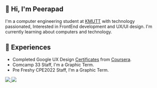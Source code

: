 ## 🙏 Hi, I'm Peerapad 
I'm a computer engineering student at [KMUTT](https://www.kmutt.ac.th/) with technology passionated, Interested in FrontEnd development and UX/UI design. I'm currently learning about computers and technology.

## 💬 Experiences
* Completed Google UX Design [Certificates](https://www.coursera.org/account/accomplishments/specialization/certificate/WCSPYVHZZQSY) from [Coursera](https://www.coursera.org/).
* Comcamp 33 Staff, I'm a Graphic Term. 
* Pre Freshy CPE2022 Staff, I'm a Graphic Term. 
<a href="https://www.linkedin.com/in/peerapad/">
   <img src="https://img.shields.io/badge/LinkedIn-0077B5?style=for-the-badge&logo=linkedin&logoColor=white" />
<a href="https://www.behance.net/peerapapadthaw">
   <img src="https://img.shields.io/badge/Behance-0054F7?style=for-the-badge&logo=behance&logoColor=white" />
</a>
<br /><br />
